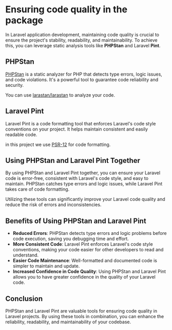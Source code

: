 # Ensuring code quality in the package

In Laravel application development, maintaining code quality is crucial to ensure the project's stability, readability,
and maintainability. To achieve this, you can leverage static analysis tools like **PHPStan** and Laravel **Pint**.

## PHPStan

[PHPStan](https://phpstan.org/) is a static analyzer for PHP that detects type errors, logic issues, and code
violations. It's a powerful tool
to guarantee code reliability and security.

You can use [larastan/larastan](https://github.com/larastan/larastan) to analyze your code.

## Laravel Pint

Laravel Pint is a code formatting tool that enforces Laravel's code style conventions on your project. It helps maintain
consistent and easily readable code.

in this project we use [PSR-12](https://www.php-fig.org/psr/psr-12/) for code formatting.

## Using PHPStan and Laravel Pint Together

By using PHPStan and Laravel Pint together, you can ensure your Laravel code is error-free, consistent with Laravel's
code style, and easy to maintain. PHPStan catches type errors and logic issues, while Laravel Pint takes care of code
formatting.

Utilizing these tools can significantly improve your Laravel code quality and reduce the risk of errors and
inconsistencies.

## Benefits of Using PHPStan and Laravel Pint

- **Reduced Errors**: PHPStan detects type errors and logic problems before code execution, saving you debugging time
  and
  effort.
- **More Consistent Code**: Laravel Pint enforces Laravel's code style conventions, making your code easier for other
  developers to read and understand.
- **Easier Code Maintenance**: Well-formatted and documented code is simpler to maintain and update.
- **Increased Confidence in Code Quality**: Using PHPStan and Laravel Pint allows you to have greater confidence in the
  quality of your Laravel code.

## Conclusion

PHPStan and Laravel Pint are valuable tools for ensuring code quality in Laravel projects. By using these tools in
combination, you can enhance the reliability, readability, and maintainability of your codebase.